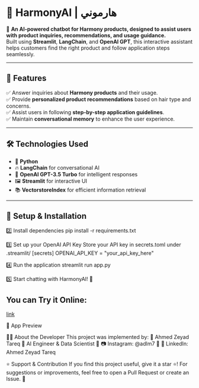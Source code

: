 # 🎵 HarmonyAI | هارموني  

🚀 **An AI-powered chatbot for Harmony products, designed to assist users with product inquiries, recommendations, and usage guidance.**  
Built using **Streamlit**, **LangChain**, and **OpenAI GPT**, this interactive assistant helps customers find the right product and follow application steps seamlessly.

---

## 🌟 **Features**
✅ Answer inquiries about **Harmony products** and their usage.  
✅ Provide **personalized product recommendations** based on hair type and concerns.  
✅ Assist users in following **step-by-step application guidelines**.  
✅ Maintain **conversational memory** to enhance the user experience.  

---

## 🛠 **Technologies Used**
- 🐍 **Python**  
- 🔥 **LangChain** for conversational AI  
- 🤖 **OpenAI GPT-3.5 Turbo** for intelligent responses  
- 🖼 **Streamlit** for interactive UI  
- 📚 **VectorstoreIndex** for efficient information retrieval  

---

## 🚀 **Setup & Installation**
2️⃣ Install dependencies
pip install -r requirements.txt

3️⃣ Set up your OpenAI API Key
Store your API key in secrets.toml under .streamlit/
[secrets]
OPENAI_API_KEY = "your_api_key_here"

4️⃣ Run the application
streamlit run app.py

5️⃣ Start chatting with HarmonyAI! 🎉

## You can Try it Online:
[link](https://harmonychatbot-eng-ahmedtareq.streamlit.app)

📸 App Preview

👨‍💻 About the Developer
This project was implemented by:
🔹 Ahmed Zeyad Tareq
🔹 AI Engineer & Data Scientist
🔹 📷 Instagram: @adlm7
🔹 🔗 LinkedIn: Ahmed Zeyad Tareq

⭐ Support & Contribution
If you find this project useful, give it a star ⭐!
For suggestions or improvements, feel free to open a Pull Request or create an Issue. 🚀

